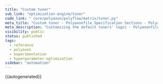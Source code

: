 ```yaml
---
title: "Custom tuner"
sub_link: "optimization-engine/tuner"
code_link: " core/polyaxon/polyflow/matrix/tuner.py"
meta_title: "Custom tuner - Polyaxonfile Specification Sections - Polyaxon References"
meta_description: "Customizing the default tuners' logic - Polyaxonfile Specification Sections."
visibility: public
status: published
tags:
  - reference
  - polyaxon
  - experimentation
  - hyperparameter-optimization
sidebar: "automation"
---
```


{{autogenerated}}

